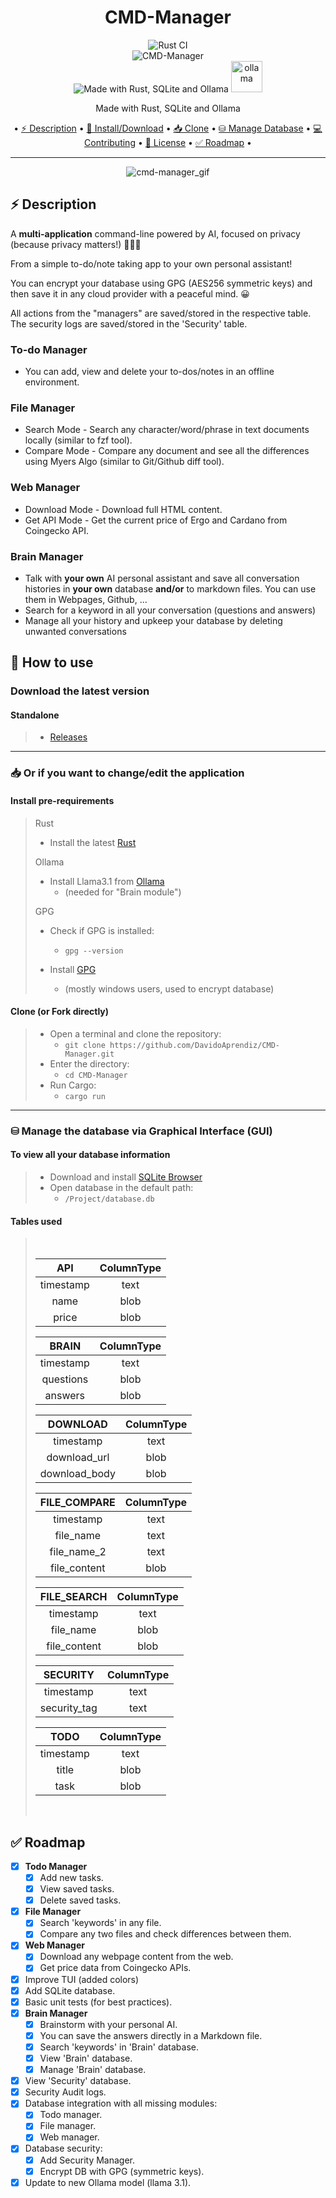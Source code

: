 <h1 align="center">CMD-Manager</h1>

<div align="center">
<img alt="Rust CI" src="https://github.com/DavidoAprendiz/Rust-in-Progress/actions/workflows/rust.yml/badge.svg">
<br>
<img alt="CMD-Manager" src="https://img.shields.io/badge/CMD_Manager-v0.5.0-blue">
<br>
<img alt="Made with Rust, SQLite and Ollama" src="https://skillicons.dev/icons?i=rust,sqlite">
<img alt="ollama" height="50px" src="https://github.com/ollama/ollama/assets/3325447/0d0b44e2-8f4a-4e99-9b52-a5c1c741c8f7">

<a>Made with Rust, SQLite and Ollama</a>

<div align="center">
• <a href="#-description">⚡ Description</a> •
  <a href="#-how-to-use">🚀 Install/Download</a> •
  <a href="#-or-if-you-want-to-changeedit-the-application">📥 Clone</a> •
  <a href="#-manage-the-database-via-graphical-interface-gui">⛁ Manage Database</a> •
  <a href="https://github.com/DavidoAprendiz/CMD-Manager/blob/main/CONTRIBUTING.md">💻 Contributing</a> •
  <a href="https://github.com/DavidoAprendiz/CMD-Manager/blob/main/LICENSE">📃 License</a> •
  <a href="#-Roadmap">✅ Roadmap</a> •
</div>

---

![cmd-manager_gif](https://github.com/user-attachments/assets/6af21706-4419-434e-82ac-9d09e1d4e0df)

</div>

## ⚡ Description

A **multi-application** command-line powered by AI, focused on privacy (because privacy matters!) 🔐🔐🔐

From a simple to-do/note taking app to your own personal assistant!

You can encrypt your database using GPG (AES256 symmetric keys) and then save it in any cloud provider with a peaceful mind. 😀

All actions from the "managers" are saved/stored in the respective table.
The security logs are saved/stored in the 'Security' table.

### **To-do Manager**

- You can add, view and delete your to-dos/notes in an offline environment.

### **File Manager**

- Search Mode - Search any character/word/phrase in text documents locally (similar to fzf tool).
- Compare Mode - Compare any document and see all the differences using Myers Algo (similar to Git/Github diff tool).

### **Web Manager**

- Download Mode - Download full HTML content.
- Get API Mode - Get the current price of Ergo and Cardano from Coingecko API.

### **Brain Manager**

- Talk with **your own** AI personal assistant and save all conversation histories in **your own** database **and/or** to markdown files. You can use them in Webpages, Github, ...
- Search for a keyword in all your conversation (questions and answers)
- Manage all your history and upkeep your database by deleting unwanted conversations

## 🚀 How to use

### Download the latest version

#### Standalone

> - [Releases](https://github.com/DavidoAprendiz/CMD-Manager/releases)

---

### 📥 Or if you want to change/edit the application

#### Install pre-requirements

> Rust
>
> - Install the latest [Rust](https://www.rust-lang.org/learn/get-started)
>
> Ollama
>
> - Install Llama3.1 from [Ollama](https://ollama.com/)
>   - (needed for "Brain module")
>
> GPG
>
> - Check if GPG is installed:
>   - `gpg --version`
>
> - Install [GPG](https://www.gnupg.org/download/)
>   - (mostly windows users, used to encrypt database)
>

#### Clone (or Fork directly)

> - Open a terminal and clone the repository:
>   - `git clone https://github.com/DavidoAprendiz/CMD-Manager.git`
> - Enter the directory:
>   - `cd CMD-Manager`
> - Run Cargo:
>   - `cargo run`

---

### ⛁ Manage the database via Graphical Interface (GUI)

#### To view all your database information

> - Download and install [SQLite Browser](https://sqlitebrowser.org/)
> - Open database in the default path:
>   - `/Project/database.db`

#### Tables used

> <br>
>
> | API | ColumnType |
> | :-: | :-: |
> | timestamp | text |
> | name | blob |
> | price | blob |
>
> | BRAIN | ColumnType |
> | :-: | :-: |
> | timestamp | text |
> | questions | blob |
> | answers | blob |
>
> | DOWNLOAD | ColumnType |
> | :-: | :-: |
> | timestamp | text |
> | download_url | blob |
> | download_body | blob |
>
> | FILE_COMPARE | ColumnType |
> | :-: | :-: |
> | timestamp | text |
> | file_name | text |
> | file_name_2 | text |
> | file_content | blob |
>
> | FILE_SEARCH | ColumnType |
> | :-: | :-: |
> | timestamp | text |
> | file_name | blob |
> | file_content | blob |
>
> | SECURITY | ColumnType |
> | :-: | :-: |
> | timestamp | text |
> | security_tag | text |
>
> | TODO | ColumnType |
> | :-: | :-: |
> | timestamp | text |
> | title | blob |
> | task | blob |
> <br>

## ✅ Roadmap

- [X] **Todo Manager**
  - [X] Add new tasks.
  - [X] View saved tasks.
  - [X] Delete saved tasks.
- [X] **File Manager**
  - [X] Search 'keywords' in any file.
  - [X] Compare any two files and check differences between them.
- [X] **Web Manager**
  - [X] Download any webpage content from the web.
  - [X] Get price data from Coingecko APIs.
- [X] Improve TUI (added colors)
- [X] Add SQLite database.
- [X] Basic unit tests (for best practices).
- [X] **Brain Manager**
  - [X] Brainstorm with your personal AI.
  - [X] You can save the answers directly in a Markdown file.
  - [X] Search 'keywords' in 'Brain' database.
  - [X] View 'Brain' database.
  - [X] Manage 'Brain' database.
- [X] View 'Security' database.
- [X] Security Audit logs.
- [X] Database integration with all missing modules:
  - [X] Todo manager.
  - [X] File manager.
  - [X] Web manager.
- [X] Database security:
  - [X] Add Security Manager.
  - [X] Encrypt DB with GPG (symmetric keys).
- [X] Update to new Ollama model (llama 3.1).

